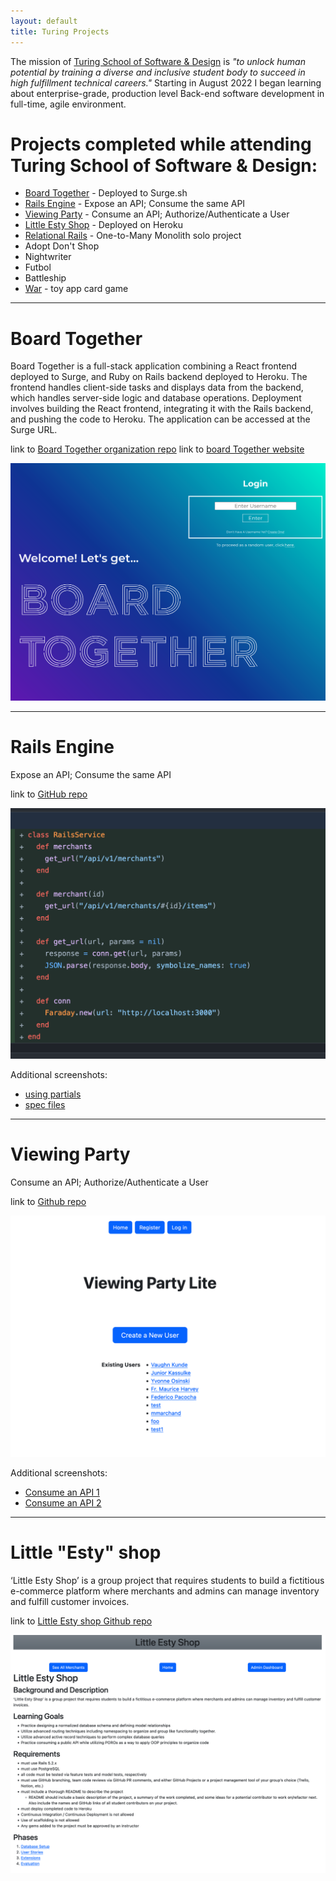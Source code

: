 ```yaml
---
layout: default
title: Turing Projects
---
```


The mission of [Turing School of Software & Design](https://turing.edu/) is _"to unlock human potential by training a diverse and inclusive student body to succeed in high fulfillment technical careers."_ Starting in August 2022 I began learning about enterprise-grade, production level Back-end software development in full-time, agile environment.

# Projects completed while attending Turing School of Software & Design:
- [Board Together](#board-together) - Deployed to Surge.sh
- [Rails Engine](#rails-engine) - Expose an API; Consume the same API
- [Viewing Party](#viewing-party) - Consume an API; Authorize/Authenticate a User
- [Little Esty Shop](https://best-esty-project.herokuapp.com/) - Deployed on Heroku
- [Relational Rails](https://github.com/MarchandMD/relational_rails) - One-to-Many Monolith solo project
- Adopt Don't Shop
- Nightwriter
- Futbol
- Battleship
- [War](https://github.com/MarchandMD/war_or_peace) - toy app card game

---
# Board Together
Board Together is a full-stack application combining a React frontend deployed to Surge, and Ruby on Rails backend deployed to Heroku. The frontend handles client-side tasks and displays data from the backend, which handles server-side logic and database operations. Deployment involves building the React frontend, integrating it with the Rails backend, and pushing the code to Heroku. The application can be accessed at the Surge URL.

link to [Board Together organization repo](https://github.com/board-together)
link to [board Together website](https://board-together.surge.sh/)

![board-together](/assets/images/portfolio_screenshots/board_together/board_together.png)


---
# Rails Engine
Expose an API; Consume the same API

link to [GitHub repo](https://github.com/MarchandMD/rails_engine_fe-1)

![image1](/assets/images/portfolio_screenshots/rails_engine/rails_engine_1.png)

Additional screenshots:
- [using partials](/assets/images/portfolio_screenshots/rails_engine/rails_engine_2.png)
- [spec files](/assets/images/portfolio_screenshots/rails_engine/rails_engine_3.png)


---
# Viewing Party
Consume an API; Authorize/Authenticate a User

link to [Github repo](https://github.com/MarchandMD/viewing_party_lite)

![image1](/assets/images/portfolio_screenshots/viewing_party/viewing_party_home_screen.png)

Additional screenshots:
- [Consume an API 1](/assets/images/portfolio_screenshots/viewing_party/viewing_party_api_consumption_1.png)
- [Consume an API 2](/assets/images/portfolio_screenshots/viewing_party/viewing_party_api_consumption_2.png)

---
# Little "Esty" shop
‘Little Esty Shop’ is a group project that requires students to build a fictitious e-commerce platform where merchants and admins can manage inventory and fulfill customer invoices.


link to [Little Esty shop Github repo](https://github.com/MarchandMD/little-esty-shop-final)

![little esty shop](/assets/images/portfolio_screenshots/little_esty_shop/little_esty_shop.png)